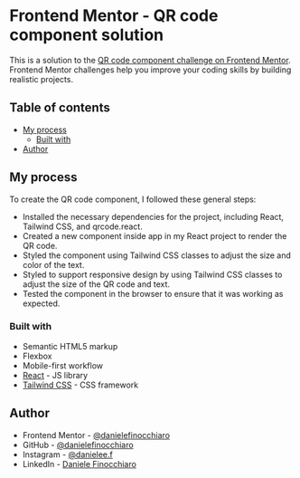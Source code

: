 # Frontend Mentor - QR code component solution

This is a solution to the [QR code component challenge on Frontend Mentor](https://www.frontendmentor.io/challenges/qr-code-component-iux_sIO_H). Frontend Mentor challenges help you improve your coding skills by building realistic projects.

## Table of contents

- [My process](#my-process)
  - [Built with](#built-with)
- [Author](#author)

## My process

To create the QR code component, I followed these general steps:

- Installed the necessary dependencies for the project, including React, Tailwind CSS, and qrcode.react.
- Created a new component inside app in my React project to render the QR code.
- Styled the component using Tailwind CSS classes to adjust the size and color of the text.
- Styled to support responsive design by using Tailwind CSS classes to adjust the size of the QR code and text.
- Tested the component in the browser to ensure that it was working as expected.

### Built with

- Semantic HTML5 markup
- Flexbox
- Mobile-first workflow
- [React](https://reactjs.org/) - JS library
- [Tailwind CSS](https://tailwindcss.com/) - CSS framework

## Author

- Frontend Mentor - [@danielefinocchiaro](https://www.frontendmentor.io/profile/danielefinocchiaro)
- GitHub - [@danielefinocchiaro](https://github.com/danielefinocchiaro)
- Instagram - [@danielee.f](https://www.instagram.com/danielee.f/)
- LinkedIn - [Daniele Finocchiaro](https://www.linkedin.com/in/daniele-finocchiaro-34b631191/)
